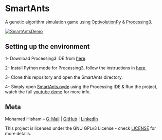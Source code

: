 # SmartAnts
A genetic algorithm simulation game using [OptivolutionPy](https://github.com/Mhmd-Hisham/OptivolutionPy) & [Processing3](https://processing.org/).

[![SmartAntsDemo](https://raw.githubusercontent.com/Mhmd-Hisham/SmartAntsGA/master/SmartAnts.gif)](https://youtu.be/f1ZrNOkd1Zw)



## Setting up the environment
  1- Download Processing3 IDE from [here](https://processing.org/download/).

  2- Install Python mode for Processing3, follow the instructions in [here](https://github.com/jdf/processing.py#python-mode-for-processing).
  
  3- Clone this repository and open the SmartAnts directory.

  4- Simply open [SmartAnts.pyde](https://github.com/Mhmd-Hisham/SmartAntsGA/blob/master/SmartAnts/SmartAnts.pyde) using the Processing IDE & Run the project, watch the full [youtube demo](https://youtu.be/f1ZrNOkd1Zw) for more info.

## Meta

Mohamed Hisham – [G-Mail](mailto:Mohamed00Hisham@Gmail.com) | [GitHub](https://github.com/Mhmd-Hisham) | [LinkedIn](https://www.linkedin.com/in/Mhmd-Hisham/)


This project is licensed under the GNU GPLv3 License - check [LICENSE](https://github.com/Mhmd-Hisham/OptivolutionPy/blob/master/LICENSE) for more details.
